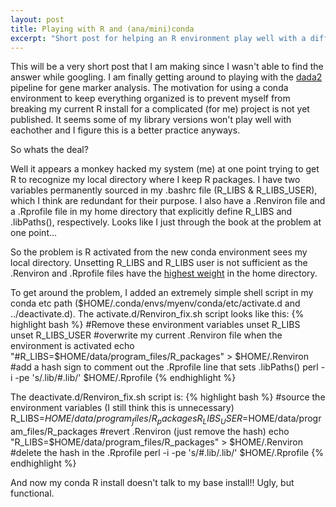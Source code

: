 ```yaml
---
layout: post
title: Playing with R and (ana/mini)conda
excerpt: "Short post for helping an R environment play well with a different R install."
---
```


This will be a very short post that I am making since I wasn't able to find the answer while googling. I am finally getting around to playing with the [dada2](https://benjjneb.github.io/dada2/index.html) pipeline for gene marker analysis. The motivation for using a conda environment to keep everything organized is to prevent myself from breaking my current R install for a complicated (for me) project is not yet published. It seems some of my library versions won't play well with eachother and I figure this is a better practice anyways.

So whats the deal?

Well it appears a monkey hacked my system (me) at one point trying to get R to recognize my local directory where I keep R packages. I have two variables permanently sourced in my .bashrc file (R_LIBS & R_LIBS_USER), which I think are redundant for their purpose. I also have a .Renviron file and a .Rprofile file in my home directory that explicitly define R_LIBS and .libPaths(), respectively. Looks like I just through the book at the problem at one point...

So the problem is R activated from the new conda environment sees my local directory. Unsetting R_LIBS and R_LIBS user is not sufficient as the .Renviron and .Rprofile files have the [highest weight](https://csgillespie.github.io/efficientR/3-3-r-startup.html) in the home directory.

To get around the problem, I added an extremely simple shell script in my conda etc path ($HOME/.conda/envs/myenv/conda/etc/activate.d and ../deactivate.d).
The activate.d/Renviron_fix.sh script looks like this:
{% highlight bash %}
#Remove these environment variables
unset R_LIBS
unset R_LIBS_USER
#overwrite my current .Renviron file when the environment is activated
echo "#R_LIBS=$HOME/data/program_files/R_packages" > $HOME/.Renviron
#add a hash sign to comment out the .Rprofile line that sets .libPaths()
perl -i -pe 's/\.lib/#\.lib/' $HOME/.Rprofile
{% endhighlight %}

The deactivate.d/Renviron_fix.sh script is:
{% highlight bash %}
#source the environment variables (I still think this is unnecessary)
R_LIBS=$HOME/data/program_files/R_packages
R_LIBS_USER=$HOME/data/program_files/R_packages
#revert .Renviron (just remove the hash)
echo "R_LIBS=$HOME/data/program_files/R_packages" > $HOME/.Renviron
#delete the hash in the .Rprofile
perl -i -pe 's/#\.lib/\.lib/' $HOME/.Rprofile
{% endhighlight %}

And now my conda R install doesn't talk to my base install!! Ugly, but functional.
